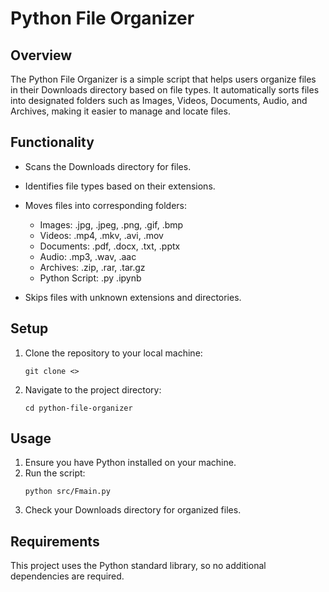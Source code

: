 # Python File Organizer

## Overview
The Python File Organizer is a simple script that helps users organize files in their Downloads directory based on file types. It automatically sorts files into designated folders such as Images, Videos, Documents, Audio, and Archives, making it easier to manage and locate files.

## Functionality
- Scans the Downloads directory for files.
- Identifies file types based on their extensions.
- Moves files into corresponding folders:
  - Images: .jpg, .jpeg, .png, .gif, .bmp
  - Videos: .mp4, .mkv, .avi, .mov
  - Documents: .pdf, .docx, .txt, .pptx
  - Audio: .mp3, .wav, .aac
  - Archives: .zip, .rar, .tar.gz
  - Python Script: .py .ipynb

- Skips files with unknown extensions and directories.

## Setup
1. Clone the repository to your local machine:
   ```
   git clone <>
   ```
2. Navigate to the project directory:
   ```
   cd python-file-organizer
   ```

## Usage
1. Ensure you have Python installed on your machine.
2. Run the script:
   ```
   python src/Fmain.py
   ```
3. Check your Downloads directory for organized files.

## Requirements
This project uses the Python standard library, so no additional dependencies are required.
